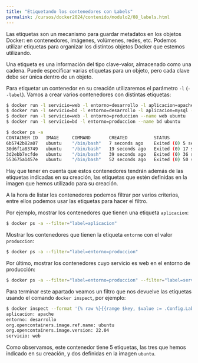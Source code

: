 ```yaml
---
title: "Etiquetando los contenedores con Labels"
permalink: /cursos/docker2024/contenido/modulo2/08_labels.html
---
```


Las etiquetas son un mecanismo para guardar metadatos en los objetos Docker: en contenedores, imágenes, volúmenes, redes, etc. Podemos utilizar etiquetas para organizar los distintos objetos Docker que estemos utilizando.

Una etiqueta es una información del tipo clave-valor, almacenado como una cadena. Puede especificar varias etiquetas para un objeto, pero cada clave debe ser única dentro de un objeto. 

Para etiquetar un contenedor en su creación utilizaremos el parámetro `-l` (`--label`). Vamos a crear varios contenedores con distintas etiquetas:

```bash
$ docker run -l servicio=web -l entorno=desarrollo -l aplicacion=apache --name prueba_web ubuntu
$ docker run -l servicio=bd -l entorno=desarrollo -l aplicacion=mysql --name prueba_bd ubuntu
$ docker run -l servicio=web -l entorno=produccion --name web ubuntu
$ docker run -l servicio=bd -l entorno=produccion --name bd ubuntu

$ docker ps -a
CONTAINER ID   IMAGE     COMMAND       CREATED          STATUS                      PORTS     NAMES
6b5742b82a07   ubuntu    "/bin/bash"   7 seconds ago    Exited (0) 5 seconds ago              bd
30d6f1a83749   ubuntu    "/bin/bash"   19 seconds ago   Exited (0) 17 seconds ago             web
3d2ebb7ecfde   ubuntu    "/bin/bash"   39 seconds ago   Exited (0) 36 seconds ago             prueba_bd
553675a1457e   ubuntu    "/bin/bash"   52 seconds ago   Exited (0) 50 seconds ago             prueba_web
```

Hay que tener en cuenta que estos contenedores tendrán además de las etiquetas indicadas en su creación, las etiquetas que estén definidas en la imagen que hemos utilizado para su creación.

A la hora de listar los contenedores podemos filtrar por varios criterios, entre ellos podemos usar las etiquetas para hacer el filtro. 

Por ejemplo, mostrar los contenedores que tienen una etiqueta `aplicacion`:

```bash
$ docker ps -a --filter="label=aplicacion"
```

Mostrar los contenedores que tienen la etiqueta `entorno` con el valor `produccion`:

```bash
$ docker ps -a --filter="label=entorno=produccion"
```

Por último, mostrar los contenedores cuyo servicio es web en el entorno de producción:

```bash
$ docker ps -a --filter="label=entorno=produccion" --filter="label=servicio=web"
```

Para terminar este apartado veamos un filtro que nos devuelve las etiquetas usando el comando `docker inspect`, por ejemplo:

```bash
$ docker inspect --format '{% raw %}{{range $key, $value := .Config.Labels}}{% endraw %}{% raw %}{{$key}}{% endraw %}: {% raw %}{{$value}}{% endraw %}{% raw %}{{"\n"}}{% endraw %}{% raw %}{{end}}{% endraw %}' prueba_web
aplicacion: apache
entorno: desarrollo
org.opencontainers.image.ref.name: ubuntu
org.opencontainers.image.version: 22.04
servicio: web
```

Como observamos, este contenedor tiene 5 etiquetas, las tres que hemos indicado en su creación, y dos definidas en la imagen `ubuntu`.

